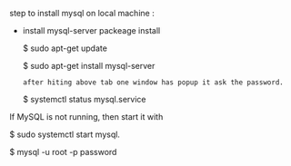 step to install mysql on local machine :

 - install mysql-server packeage install
   
   $ sudo apt-get update

   $ sudo apt-get install mysql-server
	
       after hiting above tab one window has popup it ask the password.

   $ systemctl status mysql.service
  
 If MySQL is not running, then start it with 
 
  $ sudo systemctl start mysql.

  $ mysql -u root -p password 



